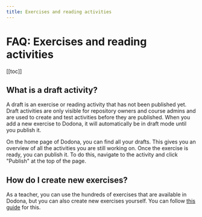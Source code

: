 ```yaml
---
title: Exercises and reading activities
---
```


# FAQ: Exercises and reading activities

[[toc]]

## What is a draft activity? <Badge type="tip" text="teacher" />
A draft is an exercise or reading activity that has not been published yet. Draft activities are only visible for repository owners and course admins and are used to create and test activities before they are published. When you add a new exercise to Dodona, it will automatically be in draft mode until you publish it.

On the home page of Dodona, you can find all your drafts. This gives you an overview of all the activities you are still working on. Once the exercise is ready, you can publish it. To do this, navigate to the activity and click "Publish" at the top of the page.

## How do I create new exercises? <Badge type="tip" text="teacher" />
As a teacher, you can use the hundreds of exercises that are available in Dodona, but you can also create new exercises yourself. You can follow [this guide](/en/guides/exercises/creating-exercises/introduction) for this.
